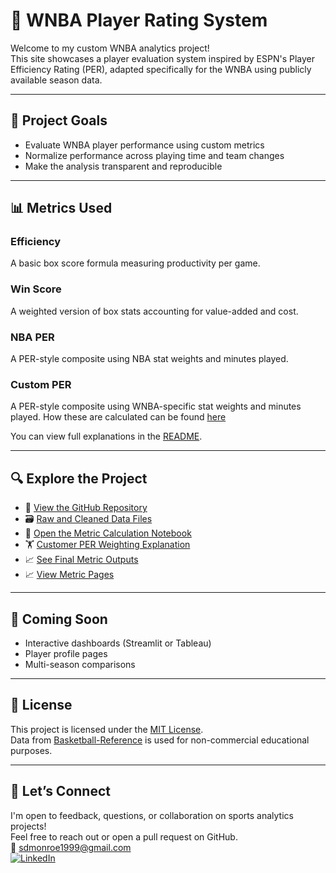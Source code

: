 <!--#include virtual="/visuals/navbar.html" -->

# 🏀 WNBA Player Rating System

Welcome to my custom WNBA analytics project!  
This site showcases a player evaluation system inspired by ESPN's Player Efficiency Rating (PER), adapted specifically for the WNBA using publicly available season data.

---

## 📌 Project Goals

- Evaluate WNBA player performance using custom metrics
- Normalize performance across playing time and team changes
- Make the analysis transparent and reproducible

---

## 📊 Metrics Used

### Efficiency

A basic box score formula measuring productivity per game.

### Win Score

A weighted version of box stats accounting for value-added and cost.

### NBA PER

A PER-style composite using NBA stat weights and minutes played.

### Custom PER

A PER-style composite using WNBA-specific stat weights and minutes played. How these are calculated can be found [here](https://smonroe6.github.io/WNBA-Player-Rating/r/NBAVsWNBA.html)

You can view full explanations in the [README](https://github.com/smonroe6/WNBA-Player-Rating#-metrics-explained).

---

## 🔍 Explore the Project

- 📁 [View the GitHub Repository](https://github.com/smonroe6/WNBA-Player-Rating)
- 🗃️ [Raw and Cleaned Data Files](https://github.com/smonroe6/WNBA-Player-Rating/tree/main/data)
- 📓 [Open the Metric Calculation Notebook](https://github.com/smonroe6/WNBA-Player-Rating/blob/main/notebooks/Metrics.ipynb)
- 🏋️ [Customer PER Weighting Explanation](https://smonroe6.github.io/WNBA-Player-Rating/r/NBAVsWNBA.html)
- 📈 [See Final Metric Outputs](https://github.com/smonroe6/WNBA-Player-Rating/tree/main/data/Metrics)
- 📈 [View Metric Pages](visuals/MetricsNav.html)

---

## 🚀 Coming Soon

- Interactive dashboards (Streamlit or Tableau)
- Player profile pages
- Multi-season comparisons

---

## 📜 License

This project is licensed under the [MIT License](https://github.com/smonroe6/WNBA-Player-Rating/blob/main/LICENSE).  
Data from [Basketball-Reference](https://www.basketball-reference.com/wnba/) is used for non-commercial educational purposes.

---

## 🤝 Let’s Connect

I'm open to feedback, questions, or collaboration on sports analytics projects!  
Feel free to reach out or open a pull request on GitHub.  
📧 [sdmonroe1999@gmail.com](mailto:sdmonroe1999@gmail.com)  
[![LinkedIn](https://img.shields.io/badge/LinkedIn-blue?logo=linkedin&logoColor=white)](https://www.linkedin.com/in/stephenmonroe)
